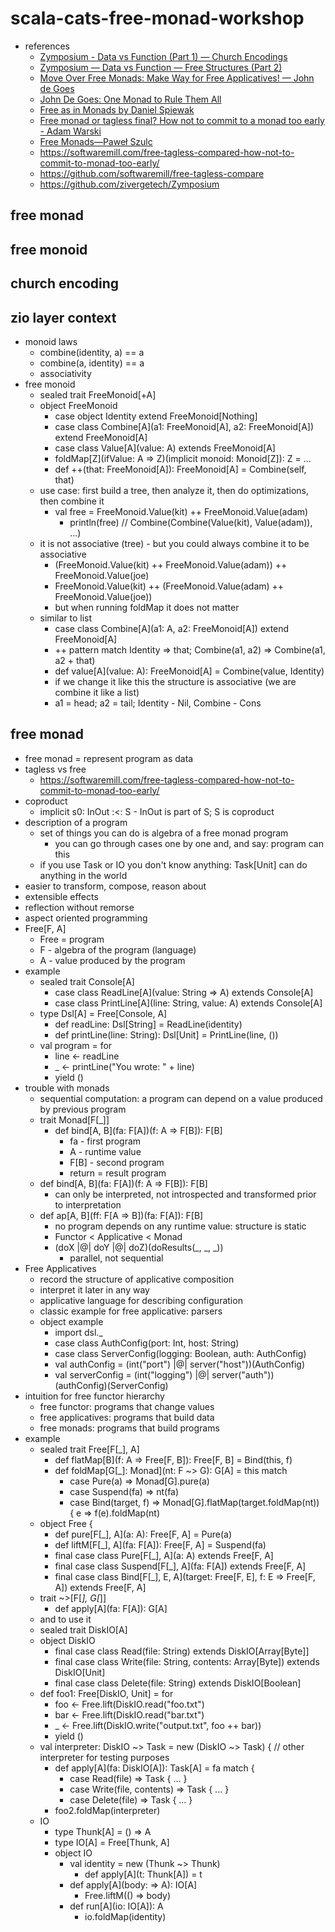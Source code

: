 # scala-cats-free-monad-workshop

* references
    * [Zymposium - Data vs Function (Part 1) — Church Encodings](https://www.youtube.com/watch?v=-xo7VvKpE8w)
    * [Zymposium — Data vs Function — Free Structures (Part 2)](https://www.youtube.com/watch?v=hbyVu5tgAiA)
    * [Move Over Free Monads: Make Way for Free Applicatives! — John de Goes](https://www.youtube.com/watch?v=H28QqxO7Ihc)
    * [John De Goes: One Monad to Rule Them All](https://www.youtube.com/watch?v=M0Fe2SRTm5c)
    * [Free as in Monads by Daniel Spiewak](https://www.youtube.com/watch?v=aKUQUIHRGec)
    * [Free monad or tagless final? How not to commit to a monad too early - Adam Warski](https://www.youtube.com/watch?v=IhVdU4Xiz2U)
    * [Free Monads—Paweł Szulc](https://www.youtube.com/watch?v=ycrpJrcWMp4)
    * https://softwaremill.com/free-tagless-compared-how-not-to-commit-to-monad-too-early/
    * https://github.com/softwaremill/free-tagless-compare
    * https://github.com/zivergetech/Zymposium

## free monad

## free monoid

## church encoding

## zio layer context



















* monoid laws
  * combine(identity, a) == a
  * combine(a, identity) == a
  * associativity
* free monoid
  * sealed trait FreeMonoid[+A]
  * object FreeMonoid
    * case object Identity extend FreeMonoid[Nothing]
    * case class Combine[A](a1: FreeMonoid[A], a2: FreeMonoid[A]) extend FreeMonoid[A]
    * case class Value[A](value: A) extends FreeMonoid[A]
    * foldMap[Z](ifValue: A => Z)(implicit monoid: Monoid[Z]): Z = ...
    * def ++(that: FreeMonoid[A]): FreeMonoid[A] = Combine(self, that)
  * use case: first build a tree, then analyze it, then do optimizations, then combine it
    * val free = FreeMonoid.Value(kit) ++ FreeMonoid.Value(adam)
      * println(free) // Combine(Combine(Value(kit), Value(adam)), ...)
  * it is not associative (tree) - but you could always combine it to be associative
    * (FreeMonoid.Value(kit) ++ FreeMonoid.Value(adam)) ++ FreeMonoid.Value(joe)
    * FreeMonoid.Value(kit) ++ (FreeMonoid.Value(adam) ++ FreeMonoid.Value(joe))
    * but when running foldMap it does not matter
  * similar to list
      * case class Combine[A](a1: A, a2: FreeMonoid[A]) extend FreeMonoid[A]
      * ++ pattern match Identity => that; Combine(a1, a2) => Combine(a1, a2 + that)
      * def value[A](value: A): FreeMonoid[A] = Combine(value, Identity)
      * if we change it like this the structure is associative (we are combine it like a list)
      * a1 = head; a2 = tail; Identity - Nil, Combine - Cons

## free monad
* free monad = represent program as data
* tagless vs free
  * https://softwaremill.com/free-tagless-compared-how-not-to-commit-to-monad-too-early/
* coproduct
  * implicit s0: InOut :<: S - InOut is part of S; S is coproduct
* description of a program
  * set of things you can do is algebra of a free monad program
    * you can go through cases one by one and, and say: program can this
  * if you use Task or IO you don't know anything: Task[Unit] can do anything in the world
* easier to transform, compose, reason about
* extensible effects
* reflection without remorse
* aspect oriented programming
* Free[F, A]
  * Free = program
  * F - algebra of the program (language)
  * A - value produced by the program
* example
  * sealed trait Console[A]
    * case class ReadLine[A](value: String => A) extends Console[A]
    * case class PrintLine[A](line: String, value: A) extends Console[A]
  * type Dsl[A] = Free[Console, A]
    * def readLine: Dsl[String] = ReadLine(identity)
    * def printLine(line: String): Dsl[Unit] = PrintLine(line, ())
  * val program = for
    * line <- readLine
    * _ <- printLine("You wrote: " + line)
    * yield ()
* trouble with monads
  * sequential computation: a program can depend on a value produced by previous program
  * trait Monad[F[_]]
    * def bind[A, B](fa: F[A])(f: A => F[B]): F[B]
      * fa - first program
      * A - runtime value
      * F[B] - second program
      * return = result program
  * def bind[A, B](fa: F[A])(f: A => F[B]): F[B]
    * can only be interpreted, not introspected and transformed prior to interpretation
  * def ap[A, B](ff: F[A => B])(fa: F[A]): F[B]
    * no program depends on any runtime value: structure is static
    * Functor < Applicative < Monad
    * (doX |@| doY |@| doZ)(doResults(_, _, _))
      * parallel, not sequential
* Free Applicatives
  * record the structure of applicative composition
  * interpret it later in any way
  * applicative language for describing configuration
  * classic example for free applicative: parsers
  * object example
    * import dsl._
    * case class AuthConfig(port: Int, host: String)
    * case class ServerConfig(logging: Boolean, auth: AuthConfig)
    * val authConfig = (int("port") |@| server("host"))(AuthConfig)
    * val serverConfig = (int("logging") |@| server("auth"))(authConfig)(ServerConfig)
* intuition for free functor hierarchy
  * free functor: programs that change values
  * free applicatives: programs that build data
  * free monads: programs that build programs
* example
  * sealed trait Free[F[_], A]
    * def flatMap[B](f: A => Free[F, B]): Free[F, B] = Bind(this, f)
    * def foldMap[G[_]: Monad](nt: F ~> G): G[A] = this match
      * case Pure(a) => Monad[G].pure(a)
      * case Suspend(fa) => nt(fa)
      * case Bind(target, f) => Monad[G].flatMap(target.foldMap(nt)) { e => f(e).foldMap(nt)
  * object Free {
    * def pure[F[_], A](a: A): Free[F, A] = Pure(a)
    * def liftM[F[_], A](fa: F[A]): Free[F, A] = Suspend(fa)
    * final case class Pure[F[_], A](a: A) extends Free[F, A]
    * final case class Suspend[F[_], A](fa: F[A]) extends Free[F, A]
    * final case class Bind[F[_], E, A](target: Free[F, E], f: E => Free[F, A]) extends Free[F, A]
  * trait ~>[F[_], G[_]]
    * def apply[A](fa: F[A]): G[A]
  * and to use it
  * sealed trait DiskIO[A]
  * object DiskIO
    * final case class Read(file: String) extends DiskIO[Array[Byte]]
    * final case class Write(file: String, contents: Array[Byte]) extends DiskIO[Unit]
    * final case class Delete(file: String) extends DiskIO[Boolean]
  * def foo1: Free[DiskIO, Unit] = for
    * foo <- Free.lift(DiskIO.read("foo.txt")
    * bar <- Free.lift(DiskIO.read("bar.txt")
    * _ <- Free.lift(DiskIO.write("output.txt", foo ++ bar))
    * yield ()
  * val interpreter: DiskIO ~> Task = new (DiskIO ~> Task) { // other interpreter for testing purposes
    * def apply[A](fa: DiskIO[A]): Task[A] = fa match {
      * case Read(file) => Task { ... }
      * case Write(file, contents) => Task { ... }
      * case Delete(file) => Task { ... }
    * foo2.foldMap(interpreter)
  * IO
    * type Thunk[A] = () => A
    * type IO[A] = Free[Thunk, A]
    * object IO
      * val identity = new (Thunk ~> Thunk)
        * def apply[A](t: Thunk[A]) = t
      * def apply[A](body: => A): IO[A]
        * Free.liftM(() => body)
      * def run[A](io: IO[A]): A
        * io.foldMap(identity)